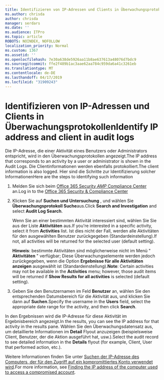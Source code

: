 ```yaml
---
title: Identifizieren von IP-Adressen und Clients in Überwachungsprotokollen
ms.author: chrisda
author: chrisda
manager: serdars
ms.date: ''
ms.audience: ITPro
ms.topic: article
ROBOTS: NOINDEX, NOFOLLOW
localization_priority: Normal
ms.custom: 1367
ms.assetid: ''
ms.openlocfilehash: 7e30a638de5926aa11b8ae637613a48076d7bdc9
ms.sourcegitcommit: ffe2f489b1ac3aae62aa784c959da6a41c3261eb
ms.translationtype: MT
ms.contentlocale: de-DE
ms.lasthandoff: 04/17/2019
ms.locfileid: "31909243"
---
```

# <a name="identify-ip-address-and-client-in-audit-logs"></a><span data-ttu-id="b2f35-102">Identifizieren von IP-Adressen und Clients in Überwachungsprotokollen</span><span class="sxs-lookup"><span data-stu-id="b2f35-102">Identify IP address and client in audit logs</span></span>

<span data-ttu-id="b2f35-103">Die IP-Adresse, die einer Aktivität eines Benutzers oder Administrators entspricht, wird in den Überwachungsprotokollen angezeigt.</span><span class="sxs-lookup"><span data-stu-id="b2f35-103">The IP address that corresponds to an activity by a user or administrator is shown in the Audit Logs.</span></span> <span data-ttu-id="b2f35-104">Die Clientinformationen werden ebenfalls protokolliert.</span><span class="sxs-lookup"><span data-stu-id="b2f35-104">The client information is also logged.</span></span> <span data-ttu-id="b2f35-105">Hier sind die Schritte zur Identifizierung solcher Informationen</span><span class="sxs-lookup"><span data-stu-id="b2f35-105">Here are the steps to identifying such information</span></span>

1. <span data-ttu-id="b2f35-106">Melden Sie sich beim [Office 365 Security _AMP_ Compliance Center](https://protection.office.com/) an.</span><span class="sxs-lookup"><span data-stu-id="b2f35-106">Log in to the [Office 365 Security & Compliance Center](https://protection.office.com/)</span></span>

2. <span data-ttu-id="b2f35-107">Klicken Sie auf **Suchen und Untersuchung** , und wählen Sie **Überwachungsprotokoll Suche**aus.</span><span class="sxs-lookup"><span data-stu-id="b2f35-107">Click **Search and Investigation** and select **Audit Log Search**.</span></span>

   <span data-ttu-id="b2f35-108">Wenn Sie an einer bestimmten Aktivität interessiert sind, wählen Sie Sie aus der Liste **Aktivitäten** aus.</span><span class="sxs-lookup"><span data-stu-id="b2f35-108">If you're interested in a specific activity, select it from **Activities** list.</span></span> <span data-ttu-id="b2f35-109">Ist dies nicht der Fall, werden alle Aktivitäten für den ausgewählten Benutzer zurückgegeben (Standardeinstellung).</span><span class="sxs-lookup"><span data-stu-id="b2f35-109">If not, all activities will be returned for the selected user (default setting).</span></span>

   <span data-ttu-id="b2f35-110">**Hinweis**: bestimmte Aktivitäten sind möglicherweise nicht im Menü " **Aktivitäten** " verfügbar; Diese Überwachungselemente werden jedoch zurückgegeben, wenn die Option **Ergebnisse für alle Aktivitäten anzeigen** ausgewählt ist (Standardeinstellung).</span><span class="sxs-lookup"><span data-stu-id="b2f35-110">**Note**: Certain activities may not be available in the **Activities** menu; however, those audit items will be returned if **Show Results for all activities** is selected (default setting).</span></span>

3. <span data-ttu-id="b2f35-111">Geben Sie den Benutzernamen im Feld **Benutzer** an, wählen Sie den entsprechenden Datumsbereich für die Aktivität aus, und klicken Sie dann auf **Suchen**.</span><span class="sxs-lookup"><span data-stu-id="b2f35-111">Specify the username in the **Users** field, select the appropriate date range for the activity, and then click **Search**.</span></span>

<span data-ttu-id="b2f35-112">In den Ergebnissen wird die IP-Adresse für diese Aktivität im Ergebnisbereich angezeigt.</span><span class="sxs-lookup"><span data-stu-id="b2f35-112">In the results, you can see the IP address for that activity in the results pane.</span></span> <span data-ttu-id="b2f35-113">Wählen Sie den Überwachungsdatensatz aus, um detaillierte Informationen im **Detail** Flyout anzuzeigen (beispielsweise Client, Benutzer, der die Aktion ausgeführt hat, usw.).</span><span class="sxs-lookup"><span data-stu-id="b2f35-113">Select the audit record to see detailed information in the **Details** flyout (for example, Client, User that performed action, etc.).</span></span>

<span data-ttu-id="b2f35-114">Weitere Informationen finden Sie unter [Suchen der IP-Adresse des Computers, der für den Zugriff auf ein kompromittiertes Konto verwendet wird](https://docs.microsoft.com/office365/securitycompliance/auditing-troubleshooting-scenarios#finding-the-ip-address-of-the-computer-used-to-access-a-compromised-account).</span><span class="sxs-lookup"><span data-stu-id="b2f35-114">For more information, see [Finding the IP address of the computer used to access a compromised account](https://docs.microsoft.com/office365/securitycompliance/auditing-troubleshooting-scenarios#finding-the-ip-address-of-the-computer-used-to-access-a-compromised-account).</span></span>

